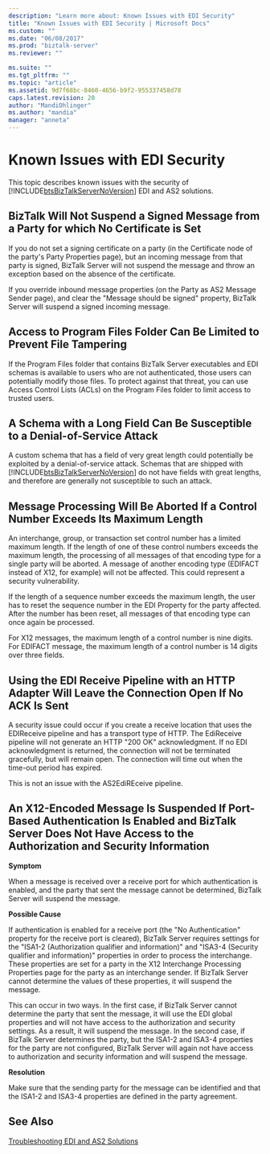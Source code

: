 ```yaml
---
description: "Learn more about: Known Issues with EDI Security"
title: "Known Issues with EDI Security | Microsoft Docs"
ms.custom: ""
ms.date: "06/08/2017"
ms.prod: "biztalk-server"
ms.reviewer: ""

ms.suite: ""
ms.tgt_pltfrm: ""
ms.topic: "article"
ms.assetid: 9d7f68bc-8460-4656-b9f2-955337458d78
caps.latest.revision: 20
author: "MandiOhlinger"
ms.author: "mandia"
manager: "anneta"
---
```

# Known Issues with EDI Security
This topic describes known issues with the security of [!INCLUDE[btsBizTalkServerNoVersion](../includes/btsbiztalkservernoversion-md.md)] EDI and AS2 solutions.  
  
## BizTalk Will Not Suspend a Signed Message from a Party for which No Certificate is Set  
 If you do not set a signing certificate on a party (in the Certificate node of the party's Party Properties page), but an incoming message from that party is signed, BizTalk Server will not suspend the message and throw an exception based on the absence of the certificate.  
  
 If you override inbound message properties (on the Party as AS2 Message Sender page), and clear the "Message should be signed" property, BizTalk Server will suspend a signed incoming message.  
  
## Access to Program Files Folder Can Be Limited to Prevent File Tampering  
 If the Program Files folder that contains BizTalk Server executables and EDI schemas is available to users who are not authenticated, those users can potentially modify those files. To protect against that threat, you can use Access Control Lists (ACLs) on the Program Files folder to limit access to trusted users.  
  
## A Schema with a Long Field Can Be Susceptible to a Denial-of-Service Attack  
 A custom schema that has a field of very great length could potentially be exploited by a denial-of-service attack. Schemas that are shipped with [!INCLUDE[btsBizTalkServerNoVersion](../includes/btsbiztalkservernoversion-md.md)] do not have fields with great lengths, and therefore are generally not susceptible to such an attack.  
  
## Message Processing Will Be Aborted If a Control Number Exceeds Its Maximum Length  
 An interchange, group, or transaction set control number has a limited maximum length. If the length of one of these control numbers exceeds the maximum length, the processing of all messages of that encoding type for a single party will be aborted. A message of another encoding type (EDIFACT instead of X12, for example) will not be affected. This could represent a security vulnerability.  
  
 If the length of a sequence number exceeds the maximum length, the user has to reset the sequence number in the EDI Property for the party affected. After the number has been reset, all messages of that encoding type can once again be processed.  
  
 For X12 messages, the maximum length of a control number is nine digits. For EDIFACT message, the maximum length of a control number is 14 digits over three fields.  
  
## Using the EDI Receive Pipeline with an HTTP Adapter Will Leave the Connection Open If No ACK Is Sent  
 A security issue could occur if you create a receive location that uses the EDIReceive pipeline and has a transport type of HTTP. The EdiReceive pipeline will not generate an HTTP "200 OK" acknowledgment. If no EDI acknowledgment is returned, the connection will not be terminated gracefully, but will remain open. The connection will time out when the time-out period has expired.  
  
 This is not an issue with the AS2EdiREceive pipeline.  
  
## An X12-Encoded Message Is Suspended If Port-Based Authentication Is Enabled and BizTalk Server Does Not Have Access to the Authorization and Security Information  
 **Symptom**  
  
 When a message is received over a receive port for which authentication is enabled, and the party that sent the message cannot be determined, BizTalk Server will suspend the message.  
  
 **Possible Cause**  
  
 If authentication is enabled for a receive port (the "No Authentication" property for the receive port is cleared), BizTalk Server requires settings for the "ISA1-2 (Authorization qualifier and information)" and "ISA3-4 (Security qualifier and information)" properties in order to process the interchange. These properties are set for a party in the X12 Interchange Processing Properties page for the party as an interchange sender. If BizTalk Server cannot determine the values of these properties, it will suspend the message.  
  
 This can occur in two ways. In the first case, if BizTalk Server cannot determine the party that sent the message, it will use the EDI global properties and will not have access to the authorization and security settings. As a result, it will suspend the message. In the second case, if BizTalk Server determines the party, but the ISA1-2 and ISA3-4 properties for the party are not configured, BizTalk Server will again not have access to authorization and security information and will suspend the message.  
  
 **Resolution**  
  
 Make sure that the sending party for the message can be identified and that the ISA1-2 and ISA3-4 properties are defined in the party agreement.  
  
## See Also  
 [Troubleshooting EDI and AS2 Solutions](../core/troubleshooting-edi-and-as2-solutions.md)

